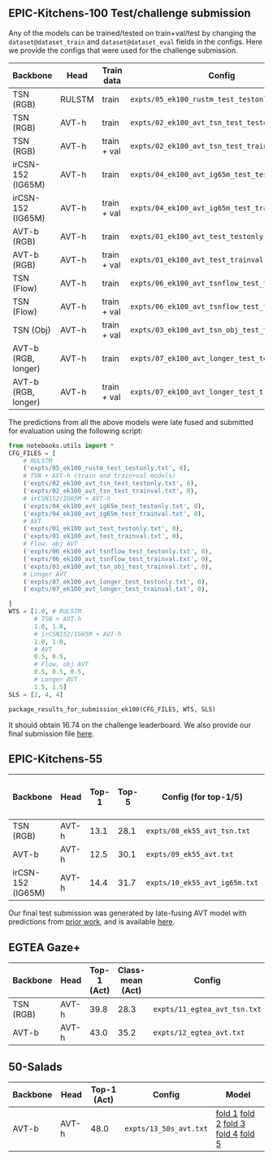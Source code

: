 
## EPIC-Kitchens-100 Test/challenge submission

Any of the models can be trained/tested on train+val/test by changing the
`dataset@dataset_train` and `dataset@dataset_eval` fields in the configs.
Here we provide the configs that were used for the challenge submission.

| Backbone | Head | Train data |  Config | Model |
|----------|------|--------|-------|-------|
| TSN (RGB) | RULSTM | train |  `expts/05_ek100_rustm_test_testonly.txt` | [link](https://iplab.dmi.unict.it/sharing/rulstm/ek100_models/RULSTM-anticipation_0.25_6_8_rgb_mt5r_best.pth.tar) |
| TSN (RGB) | AVT-h | train | `expts/02_ek100_avt_tsn_test_testonly.txt` | [link](https://dl.fbaipublicfiles.com/avt/checkpoints/expts/02_ek100_avt_tsn.txt/0/checkpoint.pth) |
| TSN (RGB) | AVT-h | train + val | `expts/02_ek100_avt_tsn_test_trainval.txt` | [link](https://dl.fbaipublicfiles.com/avt/checkpoints/expts/02_ek100_avt_tsn_test_trainval.txt/0/checkpoint.pth) |
| irCSN-152 (IG65M) | AVT-h | train | `expts/04_ek100_avt_ig65m_test_testonly.txt` | [link](https://dl.fbaipublicfiles.com/avt/checkpoints/expts/04_ek100_avt_ig65m.txt/0/checkpoint.pth) |
| irCSN-152 (IG65M) | AVT-h | train + val | `expts/04_ek100_avt_ig65m_test_trainval.txt` | [link](https://dl.fbaipublicfiles.com/avt/checkpoints/expts/04_ek100_avt_ig65m_test_trainval.txt/0/checkpoint.pth) |
| AVT-b (RGB) | AVT-h | train | `expts/01_ek100_avt_test_testonly.txt` | [link](https://dl.fbaipublicfiles.com/avt/checkpoints/expts/01_ek100_avt.txt/0/checkpoint.pth) |
| AVT-b (RGB) | AVT-h | train + val | `expts/01_ek100_avt_test_trainval.txt` | [link](https://dl.fbaipublicfiles.com/avt/checkpoints/expts/01_ek100_avt_test_trainval.txt/0/checkpoint.pth) |
| TSN (Flow) | AVT-h | train | `expts/06_ek100_avt_tsnflow_test_testonly.txt` | [link](https://dl.fbaipublicfiles.com/avt/checkpoints/expts/06_ek100_avt_tsnflow.txt/0/checkpoint.pth) |
| TSN (Flow) | AVT-h | train + val | `expts/06_ek100_avt_tsnflow_test_trainval.txt` | [link](https://dl.fbaipublicfiles.com/avt/checkpoints/expts/06_ek100_avt_tsnflow_test_trainval.txt/0/checkpoint.pth) |
| TSN (Obj) | AVT-h | train + val | `expts/03_ek100_avt_tsn_obj_test_trainval.txt` | [link](https://dl.fbaipublicfiles.com/avt/checkpoints/expts/03_ek100_avt_tsn_obj_test_trainval.txt/0/checkpoint.pth) |
| AVT-b (RGB, longer) | AVT-h | train | `expts/07_ek100_avt_longer_test_testonly.txt` | [link](https://dl.fbaipublicfiles.com/avt/checkpoints/expts/07_ek100_avt_longer.txt/0/checkpoint.pth) |
| AVT-b (RGB, longer) | AVT-h | train + val | `expts/07_ek100_avt_longer_test_trainval.txt` | [link](https://dl.fbaipublicfiles.com/avt/checkpoints/expts/07_ek100_avt_longer_test_trainval.txt/0/checkpoint.pth) |



The predictions from all the above models were late fused and submitted
for evaluation using the following script:


```python
from notebooks.utils import *
CFG_FILES = [
    # RULSTM
    ('expts/05_ek100_rustm_test_testonly.txt', 0),
    # TSN + AVT-h (train and train+val models)
    ('expts/02_ek100_avt_tsn_test_testonly.txt', 0),
    ('expts/02_ek100_avt_tsn_test_trainval.txt', 0),
    # irCSN152/IG65M + AVT-h
    ('expts/04_ek100_avt_ig65m_test_testonly.txt', 0),
    ('expts/04_ek100_avt_ig65m_test_trainval.txt', 0),
    # AVT
    ('expts/01_ek100_avt_test_testonly.txt', 0),
    ('expts/01_ek100_avt_test_trainval.txt', 0),
    # Flow, obj AVT
    ('expts/06_ek100_avt_tsnflow_test_testonly.txt', 0),
    ('expts/06_ek100_avt_tsnflow_test_trainval.txt', 0),
    ('expts/03_ek100_avt_tsn_obj_test_trainval.txt', 0),
    # Longer AVT
    ('expts/07_ek100_avt_longer_test_testonly.txt', 0),
    ('expts/07_ek100_avt_longer_test_trainval.txt', 0),

]
WTS = [1.0, # RULSTM
       # TSN + AVT-h
       1.0, 1.0,
       # irCSN152/IG65M + AVT-h
       1.0, 1.0,
       # AVT
       0.5, 0.5,
       # Flow, obj AVT
       0.5, 0.5, 0.5,
       # Longer AVT
       1.5, 1.5]
SLS = [2, 4, 4]

package_results_for_submission_ek100(CFG_FILES, WTS, SLS)
```

It should obtain 16.74 on the challenge leaderboard. We also provide our
final submission file [here](https://dl.fbaipublicfiles.com/avt/challenge_submissions/ek100.zip).

## EPIC-Kitchens-55

| Backbone | Head | Top-1 | Top-5 | Config (for top-1/5) | Model (for top-1/5) | AR5 | Config (for AR5) | Model (for AR5) |
|----------|------|------|--------|--------|-----|-----|-----|----|
| TSN (RGB) | AVT-h | 13.1 | 28.1 | `expts/08_ek55_avt_tsn.txt` | [link](https://dl.fbaipublicfiles.com/avt/checkpoints/expts/08_ek55_avt_tsn.txt/0/checkpoint.pth)| 13.5 | `expts/08_ek55_avt_tsn_forAR.txt` | [link](https://dl.fbaipublicfiles.com/avt/checkpoints/expts/08_ek55_avt_tsn_forAR.txt/0/checkpoint.pth) |
| AVT-b | AVT-h | 12.5 | 30.1 | `expts/09_ek55_avt.txt` | [link](https://dl.fbaipublicfiles.com/avt/checkpoints/expts/09_ek55_avt.txt/0/checkpoint.pth)| 13.6 | `expts/09_ek55_avt_forAR.txt` | [link](https://dl.fbaipublicfiles.com/avt/checkpoints/expts/09_ek55_avt_forAR.txt/0/checkpoint.pth) |
| irCSN-152 (IG65M) | AVT-h | 14.4 | 31.7 | `expts/10_ek55_avt_ig65m.txt` | [link](https://dl.fbaipublicfiles.com/avt/checkpoints/expts/10_ek55_avt_ig65m.txt/0/checkpoint.pth)| 13.2 | `expts/10_ek55_avt_ig65m_forAR.txt` | [link](https://dl.fbaipublicfiles.com/avt/checkpoints/expts/10_ek55_avt_ig65m_forAR.txt/0/checkpoint.pth) |

Our final test submission was generated by late-fusing AVT model with predictions from [prior work](https://arxiv.org/abs/2006.00830), and is available [here](https://dl.fbaipublicfiles.com/avt/challenge_submissions/ek55.zip).

## EGTEA Gaze+

| Backbone | Head | Top-1 (Act) | Class-mean (Act) | Config | Model |
|----------|------|-------------|------------------|-------|-------|
| TSN (RGB) | AVT-h | 39.8 | 28.3 | `expts/11_egtea_avt_tsn.txt` | [link](https://dl.fbaipublicfiles.com/avt/checkpoints/expts/11_egtea_avt_tsn.txt/0/checkpoint.pth) |
| AVT-b | AVT-h | 43.0 | 35.2 | `expts/12_egtea_avt.txt` | [link](https://dl.fbaipublicfiles.com/avt/checkpoints/expts/12_egtea_avt.txt/0/checkpoint.pth) |


## 50-Salads

| Backbone | Head | Top-1 (Act) | Config | Model |
|----------|------|-------------|-------|-------|
| AVT-b | AVT-h | 48.0 | `expts/13_50s_avt.txt` | [fold 1](https://dl.fbaipublicfiles.com/avt/checkpoints/expts/13_50s_avt.txt/0/checkpoint.pth)  [fold 2](https://dl.fbaipublicfiles.com/avt/checkpoints/expts/13_50s_avt.txt/1/checkpoint.pth)  [fold 3](https://dl.fbaipublicfiles.com/avt/checkpoints/expts/13_50s_avt.txt/2/checkpoint.pth) [fold 4](https://dl.fbaipublicfiles.com/avt/checkpoints/expts/13_50s_avt.txt/3/checkpoint.pth) [fold 5](https://dl.fbaipublicfiles.com/avt/checkpoints/expts/13_50s_avt.txt/4/checkpoint.pth) |
